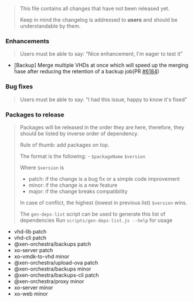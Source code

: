 > This file contains all changes that have not been released yet.
>
> Keep in mind the changelog is addressed to **users** and should be
> understandable by them.

### Enhancements

> Users must be able to say: “Nice enhancement, I'm eager to test it”

- [Backup] Merge multiple VHDs at once which will speed up the merging ĥase after reducing the retention of a backup job(PR [#6184](https://github.com/vatesfr/xen-orchestra/pull/6184))

### Bug fixes

> Users must be able to say: “I had this issue, happy to know it's fixed”

### Packages to release

> Packages will be released in the order they are here, therefore, they should
> be listed by inverse order of dependency.
>
> Rule of thumb: add packages on top.
>
> The format is the following: - `$packageName` `$version`
>
> Where `$version` is
>
> - patch: if the change is a bug fix or a simple code improvement
> - minor: if the change is a new feature
> - major: if the change breaks compatibility
>
> In case of conflict, the highest (lowest in previous list) `$version` wins.
>
> The `gen-deps-list` script can be used to generate this list of dependencies
> Run `scripts/gen-deps-list.js --help` for usage

<!--packages-start-->

- vhd-lib patch
- vhd-cli patch
- @xen-orchestra/backups patch
- xo-server patch
- xo-vmdk-to-vhd minor
- @xen-orchestra/upload-ova patch
- @xen-orchestra/backups minor
- @xen-orchestra/backups-cli patch
- @xen-orchestra/proxy minor
- xo-server minor
- xo-web minor

<!--packages-end-->
